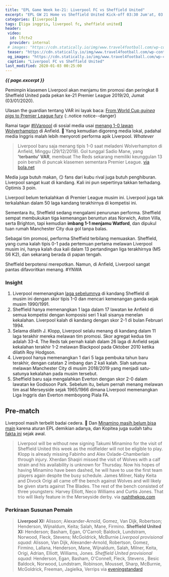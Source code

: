 ```yaml
---
title: "EPL Game Week ke-21: Liverpool FC vs Sheffield United"
excerpt: "EPL GW 21 Home vs Sheffield United Kick-off 03:30 Jum'at, 03 Januari 2020."
categories: [liverpool]
tags: [liga inggris, liverpool fc, sheffield united]
header:
 video:
  id: lfctv2
  provider: internal
 # images: "https://cdn.statically.io/img/www.travel4football.com/wp-content/uploads/sites/2/2019/09/Skjermbilde-2019-09-06-kl.-10.59.08.png?w=720&format=webp"
 teaser: "https://cdn.statically.io/img/www.travel4football.com/wp-content/uploads/sites/2/2019/09/Skjermbilde-2019-09-06-kl.-10.59.08.png?w=480&format=webp"
 og_images: "https://cdn.statically.io/img/www.travel4football.com/wp-content/uploads/sites/2/2019/09/Skjermbilde-2019-09-06-kl.-10.59.08.png?format=webp"
 caption: "Liverpool FC vs Sheffield United"
last_modified: 2020-01-03 00:25:00
---
```

_**{{ page.excerpt }}**_

Pemimpin klasemen Liverpool akan menjamu tim promosi dan peringkat 8 Sheffield United pada pekan ke-21 Premier League 2019/20, Jumat (03/01/2020). 

Ulasan the guardian tentang VAR ini layak baca: [From World Cup _guinea pigs_ to Premier League fury](https://www.theguardian.com/football/2020/jan/01/year-in-var-world-cup-premier-league-paul-macinnes)
{:.notice notice--danger}

Ramai tagar [#liVarpool](https://www.google.com/search?q=#livarpool) di sosial media usai [menang 1-0 lawan Wolverhampton](/liverpool/home-vs-wolves/) di Anfield. 🤣 Yang kemudian digoreng media lokal, padahal media Inggris malah lebih menyoroti performa apik Liverpool. _Whatever_

> Liverpool baru saja menang tipis 1-0 saat meladeni Wolverhampton di Anfield, Minggu (29/12/2019). Gol tunggal Sadio Mane, yang **'terbantu' VAR**, membuat The Reds sekarang memiliki keunggulan 13 poin bersih di puncak klasemen sementara Premier League. [via bola.net](/kategori./#sepakbola)

Media juga butuh makan, 😏 fans dari kubu rival juga butuh penghiburan. Liverpool sangat kuat di kandang. Kali ini pun sepertinya takkan terhadang. Optimis 3 poin.

Liverpool belum terkalahkan di Premier League musim ini. Liverpool juga tak terkalahkan dalam 50 laga kandang terakhirnya di kompetisi ini.

Sementara itu, Sheffield sedang mengalami penurunan performa. Sheffield sempat membukukan tiga kemenangan beruntun atas Norwich, Aston Villa, serta Brighton, tapi kemudian **imbang 1-1 menjamu Watford**, dan dipukul tuan rumah Manchester City dua gol tanpa balas.

Sebagai tim promosi, performa Sheffield terbilang memuaskan. Sheffield, yang cuma kalah tipis 0-1 pada pertemuan pertama melawan Liverpool musim ini, hanya kalah dua kali dalam 13 pertandingan liga terakhirnya (M5 S6 K2), dan sekarang berada di papan tengah.

Sheffield berpotensi merepotkan. Namun, di Anfield, Liverpool sangat pantas difavoritkan menang. #YNWA

### Insight

1. Liverpool memenangkan [laga sebelumnya](/liverpool/away-vs-sheffield-utd/) di kandang Sheffield di musim ini dengan skor tipis 1-0 dan mencari kemenangan ganda sejak musim 1990/1991.
2. Sheffield hanya memenangkan 1 laga dalam 17 lawatan ke Anfield di semua kompetisi dengan komposisi seri 1 kali sisanya menelan kekalahan. Liverpool kalah di kandang dengan skor 2-1 di bulan Februari 1994.
3. Selama dilatih J. Klopp, Liverpool selalu menang di kandang dalam 11 laga terakhir mereka melawan tim promosi. Skor agregat kedua tim adalah 33-4. The Reds tak pernah kalah dalam 26 laga di Anfield sejak kekalahan terakhir 1-2 melawan Blackpool pada Oktober 2010 ketika dilatih Roy Hodgson.
4. Liverpool hanya memenangkan 1 dari 5 laga pembuka tahun baru terakhir, dengan catatan 2 imbang dan 2 kali kalah. Slah satunua melawan Manchester City di musim 2018/2019 yang menjadi satu-satunya kekalahan pada musim tersebut.
5. Sheffield baru saja mengalahkan Everton dengan skor 2-0 dalam lawatan ke Godisoon Park. Sebelum itu, belum pernah menang melawan tim asal Merseyside sejak 1965/1966 dimana Liverpool memenangkan Liga Inggris dan Everton memboyong Piala FA.

## Pre-match

Liverpool masih terbelit badai cedera. 🤪 Dan [Minamino masih belum bisa main](/) karena aturan EPL demikian adanya, dan Kopitea juga sudah tahu [fakta ini](/liverpool/transfer-takumi-minamino-dari-rb-salzburg-ke-liverpool-fc-8-fakta/) sejak awal. 

> Liverpool will be without new signing Takumi Minamino for the visit of Sheffield United this week as the midfielder will not be eligible to play.
> Klopp is already missing Fabinho and Alex Oxlade-Chamberlain through injury. Xherdan Shaqiri missed the visit of Wolves with a calf strain and his availability is unknown for Thursday. Now his hopes of having Minamino have been dashed, he will have to use the first team players again despite the busy schedule. 
> James Milner, Naby Keita and Divock Origi all came off the bench against Wolves and will likely be given starts against The Blades. The rest of the bench consisted of three youngsters: Harvey Elliott, Neco Williams and Curtis Jones. That trio will likely feature in the Merseyside derby.
> via [rushthekop.com](https://rushthekop.com/2019/12/30/liverpool-sheffield-united-takumi-minamino/amp/)

### Perkiraan Susunan Pemain

> **Liverpool XI:** Alisson; Alexander-Arnold, Gomez, Van Dijk, Robertson; Henderson, Wijnaldum, Keita; Salah, Mane, Firmino.
> **Sheffield United XI:** Henderson; Basham, Egan, O'Carroll; Baldock, Lundstram, Norwood, Fleck, Stevens; McGoldrick, McBurnie
> _Liverpool provisional squad:_ Alisson, Van Dijk, Alexander-Arnold, Robertson, Gomez, Firmino, Lallana, Henderson, Mane, Wijnaldum, Salah, Milner, Keita, Origi, Adrian, Elliott, Williams, Jones.
> _Sheffield United provisional squad:_ Henderson, Egan, Basham, O'Connell, Fleck, Stevens , Besic Baldock, Norwood, Lundstram, Robinson, Mousset, Sharp, McBurnie, McGoldrick, Freeman, Jagielka, Verrips
> via [eveningstandard](https://www.standard.co.uk/sport/football/liverpool-vs-sheffield-united-predicted-lineups-team-news-injury-list-premier-league-match-today-a4325051.html)

